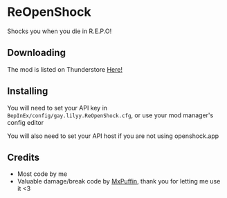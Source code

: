 ﻿# ReOpenShock

Shocks you when you die in R.E.P.O!

## Downloading

The mod is listed on Thunderstore [Here!](https://thunderstore.io/c/repo/p/lillithkt/ReOpenShock/)

## Installing

You will need to set your API key in `BepInEx/config/gay.lilyy.ReOpenShock.cfg`, or use your mod manager's config editor

You will also need to set your API host if you are not using openshock.app

## Credits

- Most code by me
- Valuable damage/break code by [MxPuffin](https://github.com/MxPuffin), thank you for letting me use it <3